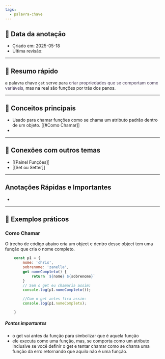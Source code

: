 ```yaml
---
tags:
  - palavra-chave
---
```



## 📅 Data da anotação
- Criado em: 2025-05-18
- Última revisão: 

---

## 🧠 Resumo rápido
a palavra chave `get` serve para <font color="#3f3151">criar propriedades que se comportam como variáveis</font>, mas na real são funções por trás dos panos.

---

## 📌 Conceitos principais
- Usado para chamar funções como se chama um atributo padrão dentro de um objeto. [[#Como Chamar]]
- 

---

## 🧩 Conexões com outros temas
- [[Painel Funções]]
- [[Set ou Setter]]

---

## Anotações Rápidas e Importantes
- 

---

## 📖 Exemplos práticos
### Como Chamar
O trecho de código abaixo cria um object e dentro desse object tem uma função que cria o nome completo.
```js
	const p1 = {
		nome: 'chris',
		sobrenome: 'zanella',
		get nomeCompleto() {
			return `${nome} ${sobrenome}`
		}
		// Sem o get eu chamaria assim:
		console.log(p1.nomeCompleto());

		//Com o get antes fica assim:
		console.log(p1.nomeCompleto);

	}
```

##### Pontos importantes
- o get vai antes da função para simbolizar que é aquela função
- ele executa como uma função, mas, se comporta como um atributo
		Inclusive se você definir o get  e tentar chamar como se chama uma função da erro retornando que aquilo não é uma função.
